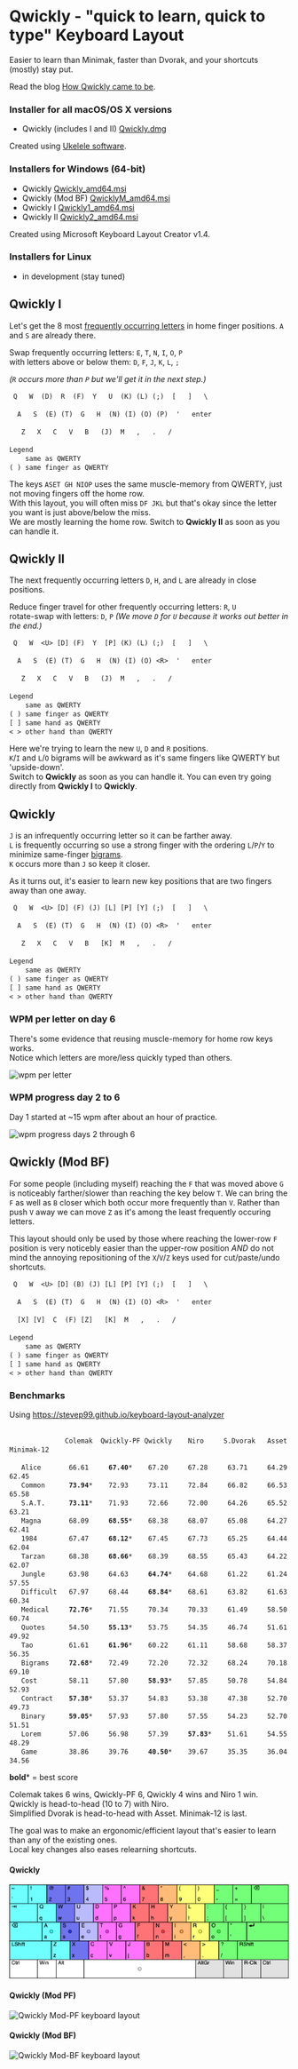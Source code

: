 # Qwickly - "quick to learn, quick to type" Keyboard Layout

Easier to learn than Minimak, faster than Dvorak, and your shortcuts (mostly) stay put.

Read the blog [How Qwickly came to be](https://blog.keithkim.org/opensource/making-the-qwickest-keyboard-layout).

### Installer for all macOS/OS X versions
- Qwickly (includes I and II) [Qwickly.dmg](https://github.com/qwickly-org/Qwickly/releases/download/v1.0/Qwickly.dmg)

Created using [Ukelele software](https://software.sil.org/ukelele).

### Installers for Windows (64-bit)
- Qwickly [Qwickly_amd64.msi](https://github.com/qwickly-org/Qwickly/releases/download/v1.0/Qwickly_amd64.msi)
- Qwickly (Mod BF) [QwicklyM_amd64.msi](https://github.com/qwickly-org/Qwickly/releases/download/v1.0/QwicklyM_amd64.msi)
- Qwickly I [Qwickly1_amd64.msi](https://github.com/qwickly-org/Qwickly/releases/download/v1.0/Qwickly1_amd64.msi)
- Qwickly II [Qwickly2_amd64.msi](https://github.com/qwickly-org/Qwickly/releases/download/v1.0/Qwickly2_amd64.msi)

Created using Microsoft Keyboard Layout Creator v1.4.

### Installers for Linux
- in development (stay tuned)


## Qwickly I

Let's get the 8 most [frequently occurring letters](https://en.wikipedia.org/wiki/Letter_frequency) in home finger positions. `A` and `S` are already there.

Swap frequently occurring letters: `E`, `T`, `N`, `I`, `O`, `P`<br/>
with letters above or below them: `D`, `F`, `J`, `K`, `L`, `;`

*(`R` occurs more than `P` but we'll get it in the next step.)*
```
 Q   W  (D)  R  (F)  Y   U  (K) (L) (;)  [   ]   \

  A   S  (E) (T)  G   H  (N) (I) (O) (P)  '   enter

   Z   X   C   V   B   (J)  M   ,   .   /

Legend
    same as QWERTY
( ) same finger as QWERTY
```
The keys `ASET GH NIOP` uses the same muscle-memory from QWERTY, just not moving fingers off the home row.<br/>
With this layout, you will often miss `DF JKL` but that's okay since the letter you want is just above/below the miss.<br/>
We are mostly learning the home row. Switch to **Qwickly II** as soon as you can handle it.

## Qwickly II

The next frequently occurring letters `D`, `H`, and `L` are already in close positions.

Reduce finger travel for other frequently occurring letters: `R`, `U`<br/>
rotate-swap with letters: `D`, `P` *(We move `D` for `U` because it works out better in the end.)*
```
 Q   W  <U> [D] (F)  Y  [P] (K) (L) (;)  [   ]   \

  A   S  (E) (T)  G   H  (N) (I) (O) <R>  '   enter

   Z   X   C   V   B   (J)  M   ,   .   /

Legend
    same as QWERTY
( ) same finger as QWERTY
[ ] same hand as QWERTY
< > other hand than QWERTY
```

Here we're trying to learn the new `U`, `D` and `R` positions.<br/>
`K`/`I` and `L`/`O` bigrams will be awkward as it's same fingers like QWERTY but 'upside-down'.<br/>
Switch to **Qwickly** as soon as you can handle it. You can even try going directly from **Qwickly I** to **Qwickly**.

## Qwickly

`J` is an infrequently occurring letter so it can be farther away.<br/>
`L` is frequently occurring so use a strong finger with the ordering `L`/`P`/`Y` to minimize same-finger [bigrams](https://blogs.sas.com/content/iml/2014/09/26/bigrams.html).<br/>
`K` occurs more than `J` so keep it closer.

As it turns out, it's easier to learn new key positions that are two fingers away than one away.
```
 Q   W  <U> [D] (F) (J) [L] [P] [Y] (;)  [   ]   \

  A   S  (E) (T)  G   H  (N) (I) (O) <R>  '   enter

   Z   X   C   V   B   [K]  M   ,   .   /

Legend
    same as QWERTY
( ) same finger as QWERTY
[ ] same hand as QWERTY
< > other hand than QWERTY
```

### WPM per letter on day 6

There's some evidence that reusing muscle-memory for home row keys works.<br/>
Notice which letters are more/less quickly typed than others.

![wpm per letter](https://github.com/qwickly-org/Qwickly/blob/master/wpm-letters-day-6.png)

### WPM progress day 2 to 6

Day 1 started at ~15 wpm after about an hour of practice.

![wpm progress days 2 through 6](https://github.com/qwickly-org/Qwickly/blob/master/wpm-days-2-6.png)

## Qwickly (Mod BF)

For some people (including myself) reaching the `F` that was moved above `G` is noticeably farther/slower than reaching the key below `T`. We can bring the `F` as well as `B` closer which both occur more frequently than `V`. Rather than push `V` away we can move `Z` as it's among the least frequently occuring letters.

This layout should only be used by those where reaching the lower-row `F` position is very noticebly easier than the upper-row position *AND* do not mind the annoying repositioning of the `X`/`V`/`Z` keys used for cut/paste/undo shortcuts.

```
 Q   W  <U> [D] (B) (J) [L] [P] [Y] (;)  [   ]   \

  A   S  (E) (T)  G   H  (N) (I) (O) <R>  '   enter

  [X] [V]  C  (F) [Z]   [K]  M   ,   .   /

Legend
    same as QWERTY
( ) same finger as QWERTY
[ ] same hand as QWERTY
< > other hand than QWERTY
```

### Benchmarks

Using https://stevep99.github.io/keyboard-layout-analyzer

<pre><code>
              Colemak  Qwickly-PF Qwickly    Niro     S.Dvorak   Asset   Minimak-12

   Alice       66.61     <b>67.40</b>*    67.20     67.28     63.71     64.29     62.45
   Common      <b>73.94</b>*    72.93     73.11     72.84     66.82     66.53     65.58
   S.A.T.      <b>73.11</b>*    71.93     72.66     72.00     64.26     65.52     63.21
   Magna       68.09     <b>68.55</b>*    68.38     68.07     65.08     64.27     62.41
   1984        67.47     <b>68.12</b>*    67.45     67.73     65.25     64.44     62.04
   Tarzan      68.38     <b>68.66</b>*    68.39     68.55     65.43     64.22     62.07
   Jungle      63.98     64.63     <b>64.74</b>*    64.68     61.22     61.24     57.55
   Difficult   67.97     68.44     <b>68.84</b>*    68.61     63.82     61.63     60.34
   Medical     <b>72.76</b>*    71.55     70.34     70.33     61.49     58.50     60.74
   Quotes      54.50     <b>55.13</b>*    53.75     54.35     46.74     51.61     49.92
   Tao         61.61     <b>61.96</b>*    60.22     61.11     58.68     58.37     56.35
   Bigrams     <b>72.68</b>*    72.49     72.20     72.32     68.24     70.18     69.10
   Cost        58.11     57.80     <b>58.93</b>*    57.85     50.78     54.84     52.93
   Contract    <b>57.38</b>*    53.37     54.83     53.38     47.38     52.70     49.73
   Binary      <b>59.05</b>*    57.93     57.80     57.55     54.23     52.70     51.51
   Lorem       57.06     56.98     57.39     <b>57.83</b>*    51.61     54.55     48.29
   Game        38.86     39.76     <b>40.50</b>*    39.67     35.35     36.04     34.56
</code></pre>
**bold*** = best score

Colemak takes 6 wins, Qwickly-PF 6, Qwickly 4 wins and Niro 1 win.<br/>
Qwickly is head-to-head (10 to 7) with Niro.<br/>
Simplified Dvorak is head-to-head with Asset. Minimak-12 is last.

The goal was to make an ergonomic/efficient layout that's easier to learn than any of the existing ones.<br/>
Local key changes also eases relearning shortcuts.

#### Qwickly
![Qwickly keyboard layout](https://github.com/qwickly-org/Qwickly/blob/master/Qwickly.png)

#### Qwickly (Mod PF)
![Qwickly Mod-PF keyboard layout](https://github.com/qwickly-org/Qwickly/blob/master/Qwickly-PF.png)

#### Qwickly (Mod BF)
![Qwickly Mod-BF keyboard layout](https://github.com/qwickly-org/Qwickly/blob/master/Qwickly-BF.png)

